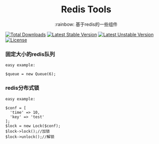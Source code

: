 <h1 align="center"> Redis Tools </h1>
<p align="center">:rainbow: 基于redis的一些组件</p>

[![Total Downloads](https://poser.pugx.org/mitirrli/redis-tools/downloads)](https://packagist.org/packages/mitirrli/redis-tools)
[![Latest Stable Version](https://poser.pugx.org/mitirrli/redis-tools/v/stable)](https://packagist.org/packages/mitirrli/redis-tools)
[![Latest Unstable Version](https://poser.pugx.org/mitirrli/redis-tools/v/unstable)](https://packagist.org/packages/mitirrli/redis-tools)
<a href="https://packagist.org/packages/mitirrli/redis-tools"><img src="https://poser.pugx.org/mitirrli/redis-tools/license" alt="License"></a>


### 固定大小的redis队列
```
easy example:

$queue = new Queue(6);
```

### redis分布式锁
```
easy example:

$conf = [
  'time' => 10,
  'key' => 'test'    
];
$lock = new Lock($conf);
$lock->lock();//加锁
$lock->unlock();//解锁
```